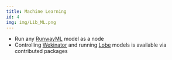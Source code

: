 ```yaml
---
title: Machine Learning
id: 4
img: img/Lib_ML.png
---
```


* Run any <a href="https://runwayml.com" target="_blank">RunwayML</a> model as a node
* Controlling <a href="http://www.wekinator.org/" target="_blank">Wekinator</a> and running <a href="https://lobe.ai" target="_blank">Lobe</a> models is available via contributed packages